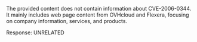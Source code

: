 The provided content does not contain information about CVE-2006-0344. It mainly includes web page content from OVHcloud and Flexera, focusing on company information, services, and products.

Response: UNRELATED